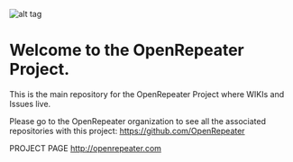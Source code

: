![alt tag](https://github.com/OpenRepeater/OpenRepeater/blob/master/Branding/OpenRepeater-Logo.jpg)

Welcome to the OpenRepeater Project.
=======

This is the main repository for the OpenRepeater Project where WIKIs and Issues live.

Please go to the OpenRepeater organization to see all the associated repositories with this project: https://github.com/OpenRepeater

PROJECT PAGE
http://openrepeater.com
